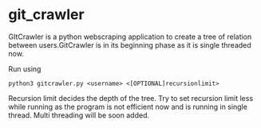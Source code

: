 # git_crawler
GItCrawler is a python webscraping application to create a tree of relation between users.GitCrawler is in its beginning phase as it is single threaded now. 

Run using

``python3 gitcrawler.py <username> <[OPTIONAL]recursionlimit>``

Recursion limit decides the depth of the tree. Try to set recursion limit less while running as the program is not efficient now and is running in single thread. Multi threading will be soon added.
